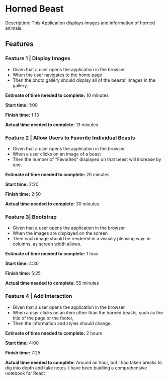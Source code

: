 # Horned Beast

Description: This Application displays images and information of horned animals.

## Features

### Feature 1 | Display Images

- Given that a user opens the application in the browser
- When the user navigates to the home page
- Then the photo gallery should display all of the beasts' images in the gallery.

**Estimate of time needed to complete:** 10 minutes

**Start time:** 1:00

**Finish time:** 1:13

**Actual time needed to complete:** 13 minutes

### Feature 2 | Allow Users to Favorite Individual Beasts

- Given that a user opens the application in the browser
- When a user clicks on an image of a beast
- Then the number of "Favorites" displayed on that beast will increase by one.

**Estimate of time needed to complete:** 20 minutes

**Start time:** 2:20

**Finish time:** 2:50

**Actual time needed to complete:** 30 minutes

### Feature 3| Bootstrap

- Given that a user opens the application in the browser
- When the images are displayed on the screen
- Then each image should be rendered in a visually pleasing way: in columns, as screen width allows.

**Estimate of time needed to complete:** 1 hour

**Start time:** 4:30

**Finish time:** 5:25

**Actual time needed to complete:** 55 minutes

### Feature 4 | Add Interaction

- Given that a user opens the application in the browser
- When a user clicks on an item other than the horned beasts, such as the title of the page or the footer,
- Then the information and styles should change.

**Estimate of time needed to complete:** 2 hours

**Start time:** 4:00

**Finish time:** 7:25

**Actual time needed to complete:** Around an hour, but I had taken breaks to dig into depth and take notes. I have been buidling a comprehensive notebook for React
